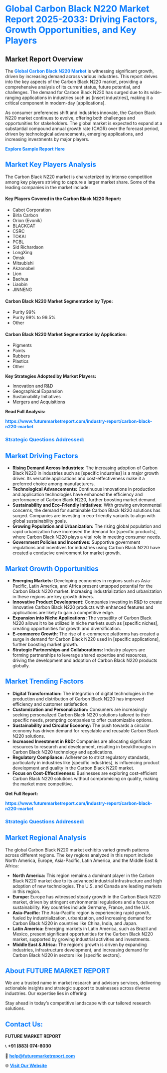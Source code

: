 <h1 style="color: #007BFF;">Global Carbon Black N220 Market Report 2025-2033: Driving Factors, Growth Opportunities, and Key Players</h1>

<section id="overview">
<h2>Market Report Overview</h2>
<p>The <a href="https://www.futuremarketreport.com/industry-report/carbon-black-n220-market" style="color: #007BFF; text-decoration: none;"><strong>Global Carbon Black N220 Market</strong></a> is witnessing significant growth, driven by increasing demand across various industries. This report delves into the key aspects of the Carbon Black N220 market, providing a comprehensive analysis of its current status, future potential, and challenges. The demand for Carbon Black N220 has surged due to its wide-ranging applications in industries such as [insert industries], making it a critical component in modern-day [applications].</p>
<p>As consumer preferences shift and industries innovate, the Carbon Black N220 market continues to evolve, offering both challenges and opportunities for stakeholders. The global market is expected to expand at a substantial compound annual growth rate (CAGR) over the forecast period, driven by technological advancements, emerging applications, and increasing investments by major players.</p>
</section>

<section id="overview">
<p><a href="https://www.futuremarketreport.com/request-sample/reportId=93256" style="color: #007BFF; text-decoration: none;"><strong>Explore Sample Report Here</strong></a></p>
</section>

<section id="key-players">
<h2 style="color: #007BFF;">Market Key Players Analysis</h2>
<p>The Carbon Black N220 market is characterized by intense competition among key players striving to capture a larger market share. Some of the leading companies in the market include:</p>
<h4>Key Players Covered in the Carbon Black N220 Report:</h4>
<ul><li>Cabot Corporation</li><li>Birla Carbon</li><li>Orion (Evonik)</li><li>BLACKCAT</li><li>CSRC</li><li>TOKAI</li><li>PCBL</li><li>Sid Richardson</li><li>LongXing</li><li>Omsk</li><li>Mitsubishi</li><li>Akzonobel</li><li>Lion</li><li>Baohua</li><li>Liaobin</li><li>JINNENG</li></ul>
<h4>Carbon Black N220 Market Segmentation by Type:</h4>
<ul><li>Purity 99%</li><li>Purity 99% to 99.5%</li><li>Other</li></ul>

<h4>Carbon Black N220 Market Segmentation by Application:</h4>
<ul><li>Pigments</li><li>Paints</li><li>Rubbers</li><li>Plastics</li><li>Other</li></ul>
<p><strong>Key Strategies Adopted by Market Players:</strong></p>
<ul>
<li>Innovation and R&D</li>
<li>Geographical Expansion</li>
<li>Sustainability Initiatives</li>
<li>Mergers and Acquisitions</li>
</ul>
</section>

<section>
<p><strong>Read Full Analysis: </strong></p><a href="https://www.futuremarketreport.com/industry-report/carbon-black-n220-market" style="color: #007BFF; text-decoration: none;"><strong>https://www.futuremarketreport.com/industry-report/carbon-black-n220-market</strong></a>
<h3 style="color: #007BFF;">Strategic Questions Addressed:</h3>
</section>

<section id="driving-factors">
<h2 style="color: #007BFF;">Market Driving Factors</h2>
<ul>
<li><strong>Rising Demand Across Industries:</strong> The increasing adoption of Carbon Black N220 in industries such as [specific industries] is a major growth driver. Its versatile applications and cost-effectiveness make it a preferred choice among manufacturers.</li>
<li><strong>Technological Advancements:</strong> Continuous innovations in production and application technologies have enhanced the efficiency and performance of Carbon Black N220, further boosting market demand.</li>
<li><strong>Sustainability and Eco-Friendly Initiatives:</strong> With growing environmental concerns, the demand for sustainable Carbon Black N220 solutions has surged. Companies are investing in eco-friendly variants to align with global sustainability goals.</li>
<li><strong>Growing Population and Urbanization:</strong> The rising global population and rapid urbanization have increased the demand for [specific products], where Carbon Black N220 plays a vital role in meeting consumer needs.</li>
<li><strong>Government Policies and Incentives:</strong> Supportive government regulations and incentives for industries using Carbon Black N220 have created a conducive environment for market growth.</li>
</ul>
</section>

<section id="growth-opportunities">
<h2 style="color: #007BFF;">Market Growth Opportunities</h2>
<ul>
<li><strong>Emerging Markets:</strong> Developing economies in regions such as Asia-Pacific, Latin America, and Africa present untapped potential for the Carbon Black N220 market. Increasing industrialization and urbanization in these regions are key growth drivers.</li>
<li><strong>Innovative Product Development:</strong> Companies investing in R&D to create innovative Carbon Black N220 products with enhanced features and applications are likely to gain a competitive edge.</li>
<li><strong>Expansion into Niche Applications:</strong> The versatility of Carbon Black N220 allows it to be utilized in niche markets such as [specific niches], creating opportunities for growth and diversification.</li>
<li><strong>E-commerce Growth:</strong> The rise of e-commerce platforms has created a surge in demand for Carbon Black N220 used in [specific applications], further boosting market growth.</li>
<li><strong>Strategic Partnerships and Collaborations:</strong> Industry players are forming partnerships to leverage shared expertise and resources, driving the development and adoption of Carbon Black N220 products globally.</li>
</ul>
</section>

<section id="trending-factors">
<h2 style="color: #007BFF;">Market Trending Factors</h2>
<ul>
<li><strong>Digital Transformation:</strong> The integration of digital technologies in the production and distribution of Carbon Black N220 has improved efficiency and customer satisfaction.</li>
<li><strong>Customization and Personalization:</strong> Consumers are increasingly seeking personalized Carbon Black N220 solutions tailored to their specific needs, prompting companies to offer customizable options.</li>
<li><strong>Sustainability and Circular Economy:</strong> The push towards a circular economy has driven demand for recyclable and reusable Carbon Black N220 solutions.</li>
<li><strong>Increased Investment in R&D:</strong> Companies are allocating significant resources to research and development, resulting in breakthroughs in Carbon Black N220 technology and applications.</li>
<li><strong>Regulatory Compliance:</strong> Adherence to strict regulatory standards, particularly in industries like [specific industries], is influencing product development and quality in the Carbon Black N220 market.</li>
<li><strong>Focus on Cost-Effectiveness:</strong> Businesses are exploring cost-efficient Carbon Black N220 solutions without compromising on quality, making the market more competitive.</li>
</ul>
</section>

<section>
<p><strong>Get Full Report: </strong></p><a href="https://www.futuremarketreport.com/industry-report/carbon-black-n220-market" style="color: #007BFF; text-decoration: none;"><strong>https://www.futuremarketreport.com/industry-report/carbon-black-n220-market</strong></a>
<h3 style="color: #007BFF;">Strategic Questions Addressed:</h3>
</section>


<section id="regional-analysis">
<h2 style="color: #007BFF;">Market Regional Analysis</h2>
<p>The global Carbon Black N220 market exhibits varied growth patterns across different regions. The key regions analyzed in this report include North America, Europe, Asia-Pacific, Latin America, and the Middle East & Africa:</p>
<ul>
<li><strong>North America:</strong> This region remains a dominant player in the Carbon Black N220 market due to its advanced industrial infrastructure and high adoption of new technologies. The U.S. and Canada are leading markets in this region.</li>
<li><strong>Europe:</strong> Europe has witnessed steady growth in the Carbon Black N220 market, driven by stringent environmental regulations and a focus on sustainability. Key countries include Germany, France, and the U.K.</li>
<li><strong>Asia-Pacific:</strong> The Asia-Pacific region is experiencing rapid growth, fueled by industrialization, urbanization, and increasing demand for Carbon Black N220 in countries like China, India, and Japan.</li>
<li><strong>Latin America:</strong> Emerging markets in Latin America, such as Brazil and Mexico, present significant opportunities for the Carbon Black N220 market, supported by growing industrial activities and investments.</li>
<li><strong>Middle East & Africa:</strong> The region’s growth is driven by expanding industries, infrastructure development, and increasing demand for Carbon Black N220 in sectors like [specific sectors].</li>
</ul>
</section>

<footer>
<h2 style="color: #007BFF;">About FUTURE MARKET REPORT</h2>
<p>We are a trusted name in market research and advisory services, delivering actionable insights and strategic support to businesses across diverse industries. Our expertise lies in offering:</p>

<p>Stay ahead in today’s competitive landscape with our tailored research solutions.</p>

<h2 style="color: #007BFF;">Contact Us:</h2>
<p><strong>FUTURE MARKET REPORT</strong></p>
<p>📞 <strong>+91 (883) 074-8030</strong></p>
<p>📧 <strong><a href="mailto:help@futuremarketreport.com" style="color: #007BFF;">help@futuremarketreport.com</a></strong></p>
<p>🌐 <strong><a href="https://www.futuremarketreport.com/" style="color: #007BFF;">Visit Our Website</a></strong></p>
</footer>